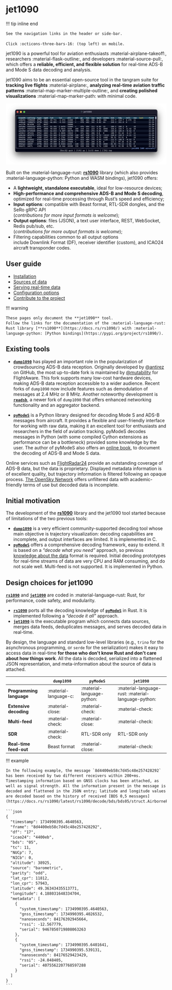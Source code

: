 # jet1090

!!! tip inline end

    See the navigation links in the header or side-bar.

    Click :octicons-three-bars-16: (top left) on mobile.

jet1090 is a powerful tool for aviation enthusiasts :material-airplane-takeoff:, researchers :material-flask-outline:, and developers :material-source-pull:, which offers a **reliable, efficient, and flexible solution** for real-time ADS-B and Mode S data decoding and analysis.

jet1090 aims to be an essential open-source tool in the tangram suite for **tracking live flights** :material-airplane:, **analyzing real-time aviation traffic patterns** :material-map-marker-multiple-outline:, and **creating polished visualizations** :material-map-marker-path: with minimal code.

![jet1090 table view](images/jet1090-table.png)

Built on the :material-language-rust: [**rs1090**](https://crates.io/crates/rs1090) library (which also provides :material-language-python: Python and WASM bindings), jet1090 offers:

- A **lightweight, standalone executable**, ideal for low-resource devices;
- **High-performance and comprehensive ADS-B and Mode S decoding**,  
  optimized for real-time processing through Rust’s speed and efficiency;
- **Input options**: compatible with Beast format, RTL-SDR dongles, and the SeRo gRPC API  
  (_contributions for more input formats is welcome_);
- **Output options**: files (JSON), a text user interface, REST, WebSocket, Redis pub/sub, etc.  
  (_contributions for more output formats is welcome_);
- Filtering capabilities common to all output options  
  include Downlink Format (DF), receiver identifier (custom), and ICAO24 aircraft transponder codes.

## User guide

- [Installation](install.md)
- [Sources of data](sources.md)
- [Serving real-time data](output.md)
- [Configuration options](config.md)
- [Contribute to the project](contribute.md)

!!! warning

    These pages only document the **jet1090** tool.
    Follow the links for the documentation of the :material-language-rust: Rust library [**rs1090**](https://docs.rs/rs1090/) with :material-language-python: [Python bindings](https://pypi.org/project/rs1090/).

## Existing tools

- [**`dump1090`**](https://github.com/flightaware/dump1090) has played an important role in the popularization of crowdsourcing ADS-B data reception. Originally developed by [@antirez](https://github.com/antirez/dump1090) on GitHub, the most up-to-date fork is maintained by [@mutability](https://github.com/flightaware/dump1090) for FlightAware. This fork supports many low-cost hardware devices, making ADS-B data reception accessible to a wider audience. Recent forks of `dump1090` now include features such as demodulation of messages at 2.4 MHz or 8 MHz. Another noteworthy development is [**`readsb`**](https://github.com/wiedehopf/readsb), a newer fork of `dump1090` that offers enhanced networking functionality and an aggregator backend.

- [**`pyModeS`**](https://github.com/junzis/pyModeS) is a Python library designed for decoding Mode S and ADS-B messages from aircraft. It provides a flexible and user-friendly interface for working with raw data, making it an excellent tool for enthusiasts and researchers in the field of aviation tracking. pyModeS decodes messages in Python (with some compiled Cython extensions as performance can be a bottleneck) provided some knowledge by the user. The author of pyModeS also offers an [online book](https://mode-s.org), to document the decoding of ADS-B and Mode S data.

Online services such as [FlightRadar24](https://flightradar24.com) provide an outstanding coverage of ADS-B data, but the data is proprietary. Displayed metadata information is of excellent quality, but trajectory information is filtered following an opaque process. [The OpenSky Network](https://www.opensky-network.org) offers unfiltered data with academic-friendly terms of use but decoded data is incomplete.

## Initial motivation

The development of the [**rs1090**](https://docs.rs/rs1090/) library and the jet1090 tool started because of limitations of the two previous tools:

- [**`dump1090`**](https://github.com/flightaware/dump1090) is a very efficient community-supported decoding tool whose main objective is trajectory visualization: decoding capabilities are incomplete, and output interfaces are limited. It is implemented in C.
- [**`pyModeS`**](https://github.com/junzis/pyModeS) offers a comprehensive decoding framework, easy to extend. It is based on a _“decode what you need”_ approach, so previous [knowledge about the data](https://mode-s.org) format is required. Initial decoding prototypes for real-time streams of data are very CPU and RAM consuming, and do not scale well. Multi-feed is not supported. It is implemented in Python.

## Design choices for jet1090

[**`rs1090`**](https://docs.rs/rs1090/) and [**`jet1090`**](/) are coded in :material-language-rust: Rust, for performance, code safety, and modularity.

- [**`rs1090`**](https://docs.rs/rs1090/) ports all the decoding knowledge of
  [**`pyModeS`**](https://github.com/junzis/pyModeS) in Rust. It is implemented following a _“decode it all”_ approach.
- [**`jet1090`**](/) is the executable program which connects data sources, merges data feeds, deduplicates messages, and serves decoded data in real-time.

By design, the language and standard low-level libraries (e.g., `trino` for the asynchronous programming, or `serde` for the serialization) makes it easy to access data in real-time **for those who don't know Rust and don't care about how things work**. All the data is decoded, serialized into a flattened JSON representation, and meta-information about the source of data is attached.

|                          | `dump1090`            | `pyModeS`                  | `jet1090`                                           |
| ------------------------ | --------------------- | -------------------------- | --------------------------------------------------- |
| **Programming language** | :material-language-c: | :material-language-python: | :material-language-rust: :material-language-python: |
| **Extensive decoding**   | :material-close:      | :material-check:           | :material-check:                                    |
| **Multi-feed**           | :material-check:      | :material-close:           | :material-check:                                    |
| **SDR**                  | :material-check:      | RTL-SDR only               | RTL-SDR only                                        |
| **Real-time feed-out**   | Beast format          | :material-close:           | :material-check:                                    |

!!! example

    In the following example, the message `8d4400eb58c7d45c48e257428292` has been received by two different receivers within 200+ms. Timestamping information based on GNSS clocks has been attached, as well as signal strength. All the information present in the message is decoded and flattened in the JSON entry; latitude and longitude values are decoded based on the history of received [BDS 0,5 messages](https://docs.rs/rs1090/latest/rs1090/decode/bds/bds05/struct.AirbornePosition.html).

    ```json
    {
      "timestamp": 1734990395.4640563,
      "frame": "8d4400eb58c7d45c48e257428292",
      "df": "17",
      "icao24": "4400eb",
      "bds": "05",
      "tc": 11,
      "NUCp": 7,
      "NICb": 0,
      "altitude": 38925,
      "source": "barometric",
      "parity": "odd",
      "lat_cpr": 11812,
      "lon_cpr": 57943,
      "latitude": 49.36343435513771,
      "longitude": 4.188031648334704,
      "metadata": [
        {
          "system_timestamp": 1734990395.4640563,
          "gnss_timestamp": 1734990395.4026532,
          "nanoseconds": 84176392945664,
          "rssi": -12.567779,
          "serial": 9467850719808063263
        },
        {
          "system_timestamp": 1734990395.6401641,
          "gnss_timestamp": 1734990395.539131,
          "nanoseconds": 84176529423429,
          "rssi": -24.048405,
          "serial": 4075562207768597288
        }
      ]
    }
    ```
